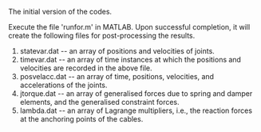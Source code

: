 The initial version of the codes.

Execute the file 'runfor.m' in MATLAB.
Upon successful completion, it will create the following files for post-processing the results.
1. statevar.dat -- an array of positions and velocities of joints.
2. timevar.dat -- an array of time instances at which the positions and velocities are recorded in the above file.
3. posvelacc.dat -- an array of time, positions, velocities, and accelerations of the joints.
4. jtorque.dat -- an array of generalised forces due to spring and damper elements, and the generalised constraint forces. 
5. lambda.dat -- an array of Lagrange multipliers, i.e., the reaction forces at the anchoring points of the cables.
